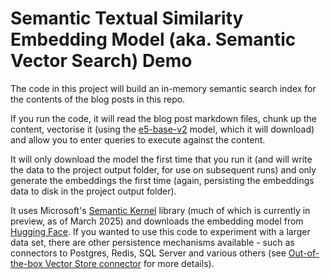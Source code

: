 # Semantic Textual Similarity Embedding Model (aka. Semantic Vector Search) Demo

The code in this project will build an in-memory semantic search index for the contents of the blog posts in this repo.

If you run the code, it will read the blog post markdown files, chunk up the content, vectorise it (using the [e5-base-v2](https://huggingface.co/intfloat/e5-base-v2) model, which it will download) and allow you to enter queries to execute against the content.

It will only download the model the first time that you run it (and will write the data to the project output folder, for use on subsequent runs) and only generate the embeddings the first time (again, persisting the embeddings data to disk in the project output folder).

It uses Microsoft's [Semantic Kernel](https://github.com/microsoft/semantic-kernel) library (much of which is currently in preview, as of March 2025) and downloads the embedding model from [Hugging Face](http://huggingface.co/). If you wanted to use this code to experiment with a larger data set, there are other persistence mechanisms available - such as connectors to Postgres, Redis, SQL Server and various others (see [Out-of-the-box Vector Store connector](https://learn.microsoft.com/en-us/semantic-kernel/concepts/vector-store-connectors/out-of-the-box-connectors/) for more details).
